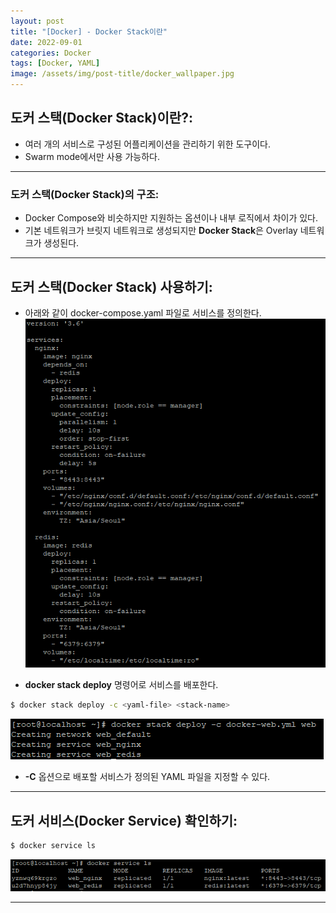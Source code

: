 ```yaml
---
layout: post
title: "[Docker] - Docker Stack이란"
date: 2022-09-01
categories: Docker 
tags: [Docker, YAML]
image: /assets/img/post-title/docker_wallpaper.jpg
---
```


## 도커 스택(Docker Stack)이란?:
- 여러 개의 서비스로 구성된 어플리케이션을 관리하기 위한 도구이다.
- Swarm mode에서만 사용 가능하다.

* * *

### 도커 스택(Docker Stack)의 구조:
- Docker Compose와 비슷하지만 지원하는 옵션이나 내부 로직에서 차이가 있다.
- 기본 네트워크가 브릿지 네트워크로 생성되지만 **Docker Stack**은 Overlay 네트워크가 생성된다.

* * *

## 도커 스택(Docker Stack) 사용하기:
- 아래와 같이 docker-compose.yaml 파일로 서비스를 정의한다.
[![텍스트](/assets/img/post/docker/docker%20compose%20%ED%8C%8C%EC%9D%BC%20%EC%9E%85%EB%A0%A5.PNG)](/assets/img/post/docker/docker%20compose%20%ED%8C%8C%EC%9D%BC%20%EC%9E%85%EB%A0%A5.PNG)

- **docker stack deploy** 명령어로 서비스를 배포한다.
```bash
$ docker stack deploy -c <yaml-file> <stack-name>
```
[![텍스트](/assets/img/post/docker/docker%20stack%20deploy%EB%A1%9C%20%EC%84%9C%EB%B9%84%EC%8A%A4%20%EB%B0%B0%ED%8F%AC%20%ED%99%94%EB%A9%B4.PNG)](/assets/img/post/docker/docker%20stack%20deploy%EB%A1%9C%20%EC%84%9C%EB%B9%84%EC%8A%A4%20%EB%B0%B0%ED%8F%AC%20%ED%99%94%EB%A9%B4.PNG)
- **-C** 옵션으로 배포할 서비스가 정의된 YAML 파일을 지정할 수 있다.

* * *

## 도커 서비스(Docker Service) 확인하기:
```bash
$ docker service ls
```
[![텍스트](/assets/img/post/docker/docker%20%EC%84%9C%EB%B9%84%EC%8A%A4%20%ED%99%95%EC%9D%B8.PNG)](/assets/img/post/docker/docker%20%EC%84%9C%EB%B9%84%EC%8A%A4%20%ED%99%95%EC%9D%B8.PNG)

* * *